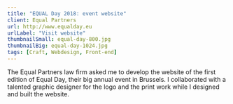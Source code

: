 ```yaml
---
title: "EQUAL Day 2018: event website"
client: Equal Partners
url: http://www.equalday.eu
urlLabel: "Visit website"
thumbnailSmall: equal-day-800.jpg
thumbnailBig: equal-day-1024.jpg
tags: [Craft, Webdesign, Front-end]
---
```


The Equal Partners law firm  asked me to develop the website of the first edition of Equal Day, their big annual event in Brussels. I collaborated with a talented graphic designer for the logo and the print work while I designed and built the website.
